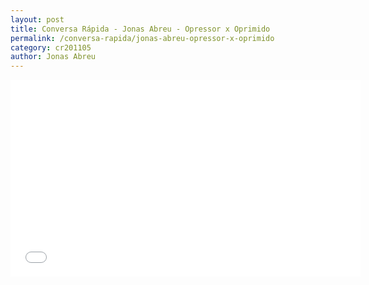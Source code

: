 ```yaml
---
layout: post
title: Conversa Rápida - Jonas Abreu - Opressor x Oprimido
permalink: /conversa-rapida/jonas-abreu-opressor-x-oprimido
category: cr201105
author: Jonas Abreu
---
```


<iframe width="560" height="315" src="//www.youtube.com/embed/ONkpzzB3C74" frameborder="0" allowfullscreen></iframe>
